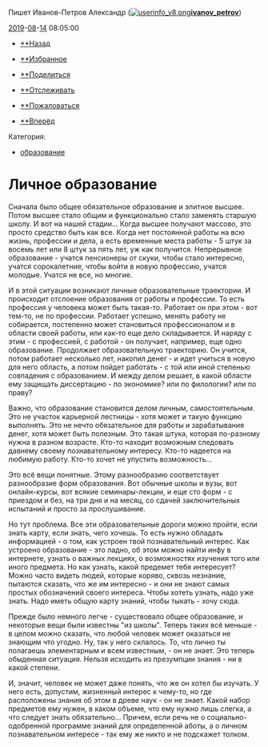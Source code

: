 Пишет Иванов-Петров Александр ([![userinfo_v8.png](userinfo_v8-1.png)](https://ivanov-petrov.livejournal.com/profile)[**ivanov_petrov**](https://ivanov-petrov.livejournal.com/))

 [2019](https://ivanov-petrov.livejournal.com/2019/)-[08](https://ivanov-petrov.livejournal.com/2019/08/)-[14](https://ivanov-petrov.livejournal.com/2019/08/14/) 08:05:00

- [**Назад](https://www.livejournal.com/go.bml?journal=ivanov_petrov&itemid=2207323&dir=prev)

- [**Избранное](https://www.livejournal.com/tools/memadd.bml?journal=ivanov_petrov&itemid=2207323)

- [**Поделиться](#)

- [**Отслеживать](https://www.livejournal.com/manage/subscriptions/entry.bml?journal=ivanov_petrov&itemid=2207323)

- [**Пожаловаться](https://www.livejournal.com/tools/content_flag.bml?user=ivanov_petrov&itemid=2207323)

- [**Вперёд](https://www.livejournal.com/go.bml?journal=ivanov_petrov&itemid=2207323&dir=next)

 Категория:

- [образование](https://www.livejournal.com/category/obrazovanie?utm_source=post)

#  Личное образование

Сначала было общее обязательное образование и элитное высшее. Потом высшее стало общим и функционально стало заменять старшую школу. И вот на нашей стадии... Когда высшее получают массово, это просто средство быть как все. Когда нет постоянной работы на всю жизнь, профессии и дела, а есть временные места работы - 5 штук за восемь лет или 8 штук за пять лет, уж как получится. Непрерывное образование - учатся пенсионеры от скуки, чтобы стало интересно, учатся сорокалетние, чтобы войти в новую профессию, учатся молодые. Учатся не все, но многие.

И в этой ситуации возникают личные образовательные траектории. И происходит отслоение образования от работы и профессии. То есть профессия у человека может быть такая-то. Работает он при этом - вот тем-то, не по профессии. Работает успешно, менять работу не собирается, постепенно может становиться профессионалом и в области своей работы, или как-то еще дело складывается. И наряду с этим - с профессией, с работой - он получает, например, еще одно образование. Продолжает образовательную траекторию. Он учится, потом работает несколько лет, накопил денег - и идет учиться в новую для него область, а потом пойдет работать - с той или иной степенью совпадения с образованием. И между делом решает, в какой области ему защищать диссертацию - по экономике? или по филологии? или по праву?

Важно, что образование становится делом личным, самостоятельным. Это не участок карьерной лестницы - хотя может и такую функцию выполнять. Это не нечто обязательное для работы и зарабатывания денег, хотя может быть полезным. Это такая штука, которая по-разному нужна в разном возрасте. Кто-то находит возможным следовать давнему своему познавательному интересу. Кто-то надеется на любимую работу. Кто-то хочет не упустить возможность...

Это всё вещи понятные. Этому разнообразию соответствует разнообразие форм образования. Вот обычные школы и вузы, вот онлайн-курсы, вот всякие семинары-лекции, и еще сто форм - с приездом и без, на три дня и на месяц, со сдачей заключительных испытаний и просто за прослушивание.

Но тут проблема. Все эти образовательные дороги можно пройти, если знать карту, если знать, чего хочешь. То есть нужно обладать информацией - о том, как устроен твой познавательный интерес. Как устроено образование - это ладно, об этом можно найти инфу в интернете, узнать о важных лекциях, о возможностях изучения того или иного предмета. Но как узнать, какой предемет тебя интересует? Можно часто видеть людей, которые коряво, сквозь незнание, пытаются сказать, что же им интересно - и они не знают самых простых обозначений своего интереса. Чтобы хотеть узнать, надо уже знать. Надо иметь общую карту знаний, чтобы тыкать - хочу сюда.

Прежде было немного легче - существовало общее образование, и некоторые вещи были известны "из школы". Теперь таких всё меньше - в целом можно сказать, что любой человек может оказаться не знающим что угодно. Ну, так у него склалось. То, что лично ты полагаешь элементарным и всем известным, - он не знает. Это теперь обыденная ситуация. Нельзя исходить из презумпции знания - ни в какой степени.

И, значит, человек не может даже понять, что же он хотел бы изучать. У него есть, допустим, жизненный интерес к чему-то, но где расположены знания об этом в древе наук - он не знает. Какой набор предметов ему нужен, в каком объеме, что ему нужно лишь слегка, а что следует знать обязательно... Причем, если речь не о социально-одобренной программе знаний для определенной аботы, а о личном познавательном интересе - так ему же никто и не подскажет толком.